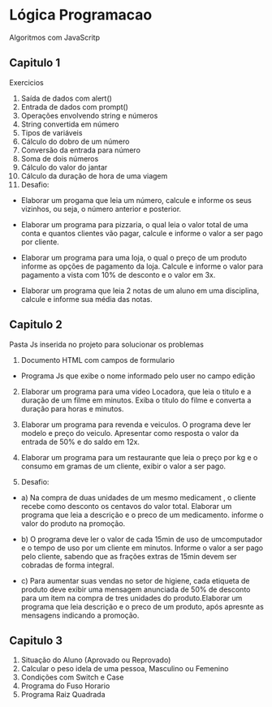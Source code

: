# Lógica Programacao

Algoritmos com JavaScritp

## Capitulo 1  

Exercicios

1. Saída de dados com alert()
2. Entrada de dados com prompt()
3. Operações envolvendo string e números
4. String convertida em número
5. Tipos de variáveis
6. Cálculo do dobro de um número
7. Conversão da entrada para número
8. Soma de dois números
9. Cálculo do valor do jantar
10. Cálculo da duração de hora de uma viagem
11. Desafio:

- Elaborar um progama que leia um número, calcule e informe os seus vizinhos, ou seja, o número anterior e posterior.

- Elaborar um programa para pizzaria, o qual leia o valor total de uma conta e quantos clientes vão pagar, calcule e informe o valor a ser pago por cliente.

- Elaborar um programa para uma loja, o qual o preço de um produto informe as opções de pagamento da loja. Calcule e informe o valor para pagamento a vista com 10% de desconto e o valor em 3x.

- Elaborar um programa que leia 2 notas de um aluno em uma disciplina, calcule e informe sua média das notas.

## Capitulo 2

Pasta Js inserida no projeto para solucionar os problemas

1. Documento HTML com campos de formulario
- Programa Js que exibe o nome informado pelo user no campo edição
2. Elaborar um programa para uma video Locadora, que leia o titulo e a duração de um filme em minutos. Exiba o titulo do filme e converta a duração para horas e minutos.
3. Elaborar um programa para revenda e veiculos. O programa deve ler modelo e preço do veiculo. Apresentar como resposta o valor da entrada de 50% e do saldo em 12x.
4. Elaborar um programa para um restaurante que leia o preço por kg e o consumo em gramas de um cliente, exibir o valor a ser pago.

5. Desafio: 

- a) Na compra de duas unidades de um mesmo medicament , o cliente recebe como desconto os centavos do valor total. Elaborar um programa que leia a descrição e o preco de um medicamento. informe o valor do produto na promoção.

- b) O programa deve ler o valor de cada 15min de uso de umcomputador e o tempo de uso por um cliente em minutos. Informe o valor a ser pago pelo cliente, sabendo que as frações extras de 15min devem ser cobradas de forma integral.

- c) Para aumentar suas vendas no setor de higiene, cada etiqueta de produto deve exibir uma mensagem anunciada de 50% de desconto para um item na compra de tres unidades do produto.Elaborar um programa que leia descrição e o preco de um produto, após apresnte as mensagens indicando a promoção.

## Capitulo 3

1. Situação do Aluno (Aprovado ou Reprovado)
2. Calcular o peso idela de uma pessoa, Masculino ou Femenino
3. Condições com Switch e Case
4. Programa do Fuso Horario
5. Programa Raiz Quadrada 